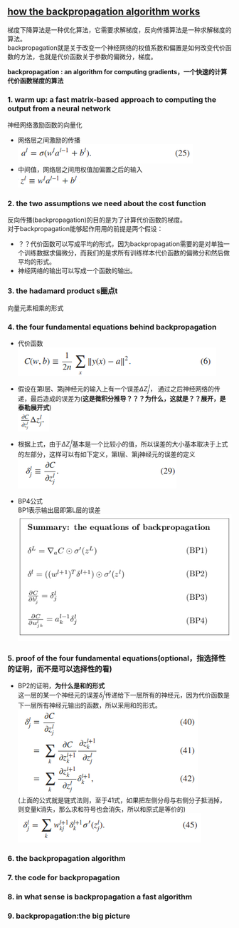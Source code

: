 [how the backpropagation algorithm works](http://neuralnetworksanddeeplearning.com/chap2.html)
-------
梯度下降算法是一种优化算法，它需要求解梯度，反向传播算法是一种求解梯度的算法。  
backpropagation就是关于改变一个神经网络的权值系数和偏置是如何改变代价函数的方法，也就是代价函数关于参数的偏微分，梯度。  

**backpropagation : an algorithm for computing gradients，一个快速的计算代价函数梯度的算法**

### 1. warm up: a fast matrix-based approach to computing the output from a neural network
神经网络激励函数的向量化  
- 网络层之间激励的传播  
![math25](../image/math25.png)  
- 中间值，网络层之间用权值加偏置之后的输入  
![math251](../image/math251.png)
### 2. the two assumptions we need about the cost function
反向传播(backpropagation)的目的是为了计算代价函数的梯度。  
对于backpropagation能够起作用用的前提是两个假设：
- ？？代价函数可以写成平均的形式，因为backpropagation需要的是对单独一个训练数据求偏微分，而我们的是求所有训练样本代价函数的偏微分和然后做平均的形式。
- 神经网络的输出可以写成一个函数的输出。

### 3. the hadamard product  s圈点t
向量元素相乘的形式
### 4. the four fundamental equations behind backpropagation

- 代价函数  
![math6](../image/math6.png)  

- 假设在第l层、第j神经元的输入上有一个误差$\Delta Z^{l}_j$， 通过之后神经网络的传递，最后造成的误差为(**这是微积分推导？？？为什么，这就是？？展开，是泰勒展开式**)  
![matherror](../image/matherror.png)
- 根据上式，由于$\Delta Z^{l}_j$基本是一个比较小的值，所以误差的大小基本取决于上式的左部分，这样可以有如下定义，第l层、第j神经元的误差的定义  
![math29](../image/math29.png)
- BP4公式  
BP1表示输出层即第L层的误差  
![bp4summary](../image/bp4summary.png)

### 5. proof of the four fundamental equations(optional，指选择性的证明，而不是可以选择性的看)
- BP2的证明，**为什么是和的形式**  
这一层的某一个神经元的误差$\delta_j^l$传递给下一层所有的神经元，因为代价函数是下一层所有神经元输出的函数，所以采用和的形式。    
![math41](../image/math41.png)  
(上面的公式就是链式法则，至于41式，如果把左侧分母与右侧分子抵消掉，则变量k消失，那么求和符号也会消失，所以和原式是等价的)  
![math45](../image/math45.png)

### 6. the backpropagation algorithm
### 7. the code for backpropagation
### 8. in what sense is backpropagation a fast algorithm
### 9. backpropagation:the big picture

